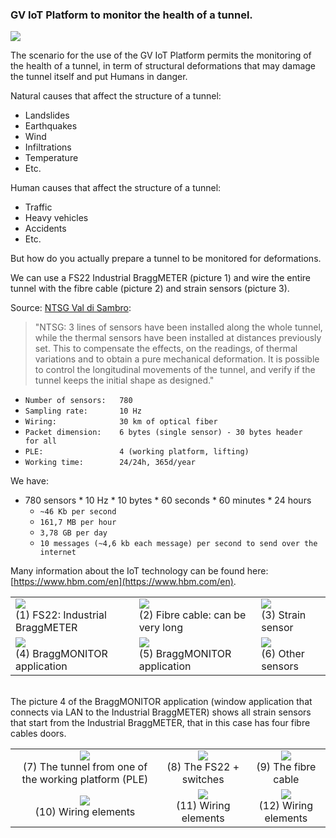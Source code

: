 ### GV IoT Platform to monitor the health of a tunnel.

<div>
   <img src="{{site.baseurl}}{{site.images}}/use_cases/images/tunnels_monitoring.png" />
</div>

The scenario for the use of the GV IoT Platform permits the monitoring of the health of a tunnel, in term of structural deformations that may damage the tunnel itself and put Humans in danger.

Natural causes that affect the structure of a tunnel:
* Landslides
* Earthquakes
* Wind
* Infiltrations
* Temperature
* Etc.

Human causes that affect the structure of a tunnel:
* Traffic
* Heavy vehicles
* Accidents
* Etc.

But how do you actually prepare a tunnel to be monitored for deformations.

We can use a FS22 Industrial BraggMETER (picture 1) and wire the entire tunnel with the fibre cable (picture 2) and strain sensors (picture 3).

Source: [NTSG Val di Sambro](http://www.ntsgen.com/en/performed-works/tunnel-val-di-sambro):

> "NTSG: 3 lines of sensors have been installed along the whole tunnel, while the thermal sensors have been installed at distances previously set. This to compensate the effects, on the readings, of thermal variations and to obtain a pure mechanical deformation. It is possible to control the longitudinal movements of the tunnel, and verify if the tunnel keeps the initial shape as designed."

* <code>Number of sensors:&nbsp;&nbsp;&nbsp;780</code>
* <code>Sampling rate:&nbsp;&nbsp;&nbsp;&nbsp;&nbsp;&nbsp;&nbsp;10 Hz</code>
* <code>Wiring:&nbsp;&nbsp;&nbsp;&nbsp;&nbsp;&nbsp;&nbsp;&nbsp;&nbsp;&nbsp;&nbsp;&nbsp;&nbsp;&nbsp;30 km of optical fiber</code>
* <code>Packet dimension:&nbsp;&nbsp;&nbsp;&nbsp;6 bytes (single sensor) - 30 bytes header for all</code>
* <code>PLE:&nbsp;&nbsp;&nbsp;&nbsp;&nbsp;&nbsp;&nbsp;&nbsp;&nbsp;&nbsp;&nbsp;&nbsp;&nbsp;&nbsp;&nbsp;&nbsp;&nbsp;4 (working platform, lifting)</code>
* <code>Working time:&nbsp;&nbsp;&nbsp;&nbsp;&nbsp;&nbsp;&nbsp;&nbsp;24/24h, 365d/year</code>

We have:

* 780 sensors * 10 Hz * 10 bytes * 60 seconds * 60 minutes * 24 hours
    * <code>~46 Kb per second</code>
    * <code>161,7 MB per hour</code>
    * <code>3,78 GB per day</code>
    * <code>10 messages (~4,6 kb each message) per second to send over the internet</code>

Many information about the IoT technology can be found here: [https://www.hbm.com/en](https://www.hbm.com/en).

<table>
  <tr>
    <td>
      <div>
        <img src="{{site.baseurl}}{{site.images}}/use_cases/images/tunnels/braggmeter.png" />
      </div>
      (1) FS22: Industrial BraggMETER
    </td>
    <td>
      <div>
        <img src="{{site.baseurl}}{{site.images}}/use_cases/images/tunnels/fibre.png" />
      </div>
      (2) Fibre cable: can be very long
    </td>
    <td>
      <div>
        <img src="{{site.baseurl}}{{site.images}}/use_cases/images/tunnels/strain_sensor.png" />
      </div>
      (3) Strain sensor
    </td>
  </tr>
  <tr>
    <td>
      <div>
        <img src="{{site.baseurl}}{{site.images}}/use_cases/images/tunnels/braggmonitor.png" />
      </div>
      (4) BraggMONITOR application
    </td>
    <td>
      <div>
        <img src="{{site.baseurl}}{{site.images}}/use_cases/images/tunnels/braggmonitor_details.png" />
      </div>
      (5) BraggMONITOR application
    </td>
    <td>
      <div>
        <img src="{{site.baseurl}}{{site.images}}/use_cases/images/tunnels/sensors.png" />
      </div>
      (6) Other sensors
    </td>
  </tr>
</table>
<br/>
The picture 4 of the BraggMONITOR application (window application that connects via LAN to the Industrial BraggMETER) shows all strain sensors that start from the Industrial BraggMETER, that in this case has four fibre cables doors.

<table>
  <tr>
    <td style="text-align: center; vertical-align: middle;">
      <div>
        <img src="{{site.baseurl}}{{site.images}}/use_cases/images/tunnels/tunnel_details_7.png" />
      </div>
      (7) The tunnel from one of the working platform (PLE)
    </td>
    <td style="text-align: center; vertical-align: middle;">
      <div>
        <img src="{{site.baseurl}}{{site.images}}/use_cases/images/tunnels/tunnel_details_8.png" />
      </div>
      (8) The FS22 + switches
    </td>
    <td style="text-align: center; vertical-align: middle;">
      <div>
        <img src="{{site.baseurl}}{{site.images}}/use_cases/images/tunnels/tunnel_details_9.png" />
      </div>
      (9) The fibre cable
    </td>
  </tr>
  <tr>
    <td style="text-align: center; vertical-align: middle;">
      <div>
        <img src="{{site.baseurl}}{{site.images}}/use_cases/images/tunnels/tunnel_details_10.png" />
      </div>
      (10) Wiring elements
    </td>
    <td style="text-align: center; vertical-align: middle;">
      <div>
        <img src="{{site.baseurl}}{{site.images}}/use_cases/images/tunnels/tunnel_details_11.png" />
      </div>
      (11) Wiring elements
    </td>
    <td style="text-align: center; vertical-align: middle;">
      <div>
        <img src="{{site.baseurl}}{{site.images}}/use_cases/images/tunnels/tunnel_details_12.png" />
      </div>
      (12) Wiring elements
    </td>
  </tr>
</table>
